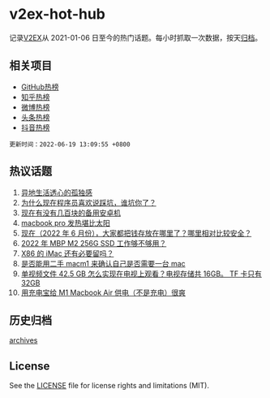# v2ex-hot-hub

 记录[V2EX](https://www.v2ex.com/)从 2021-01-06 日至今的热门话题。每小时抓取一次数据，按天[归档](archives)。
 
 ## 相关项目

- [GitHub热榜](https://github.com/lonnyzhang423/github-hot-hub)
- [知乎热榜](https://github.com/lonnyzhang423/zhihu-hot-hub)
- [微博热榜](https://github.com/lonnyzhang423/weibo-hot-hub)
- [头条热榜](https://github.com/lonnyzhang423/toutiao-hot-hub)
- [抖音热榜](https://github.com/lonnyzhang423/douyin-hot-hub)


 `更新时间：2022-06-19 13:09:55 +0800`

## 热议话题

1. [异地生活透心的孤独感](https://www.v2ex.com/t/860555)
1. [为什么现在程序员喜欢说踩坑，谁坑你了？](https://www.v2ex.com/t/860614)
1. [现在有没有几百块的备用安卓机](https://www.v2ex.com/t/860566)
1. [macbook pro 发热堪比太阳](https://www.v2ex.com/t/860599)
1. [现在（2022 年 6 月份），大家都把钱存放在哪里了？哪里相对比较安全？](https://www.v2ex.com/t/860611)
1. [2022 年 MBP M2 256G SSD 工作够不够用？](https://www.v2ex.com/t/860528)
1. [X86 的 iMac 还有必要留吗？](https://www.v2ex.com/t/860503)
1. [是否能用二手 macm1 来确认自己是否需要一台 mac](https://www.v2ex.com/t/860629)
1. [单视频文件 42.5 GB 怎么实现在电视上观看？电视存储共 16GB。 TF 卡只有 32GB](https://www.v2ex.com/t/860557)
1. [用充电宝给 M1 Macbook Air 供电（不是充电）很爽](https://www.v2ex.com/t/860491)

## 历史归档

[archives](archives)

## License

See the [LICENSE](LICENSE) file for license rights and limitations (MIT).
